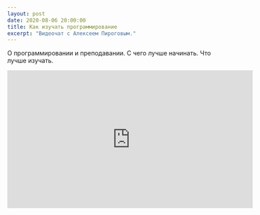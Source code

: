 ```yaml
---
layout: post
date: 2020-08-06 20:00:00
title: Как изучать программирование
excerpt: "Видеочат с Алексеем Пироговым."
---
```


О программировании и преподавании. С чего лучше начинать. Что лучше изучать.

<div class="video">
    <iframe width="560" height="315" src="https://www.youtube.com/embed/x92Pn6mQgy0" frameborder="0" allow="accelerometer; autoplay; encrypted-media; gyroscope; picture-in-picture" allowfullscreen></iframe>
</div>
